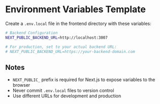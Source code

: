# Environment Variables Template

Create a `.env.local` file in the frontend directory with these variables:

```bash
# Backend Configuration
NEXT_PUBLIC_BACKEND_URL=http://localhost:3007

# For production, set to your actual backend URL:
# NEXT_PUBLIC_BACKEND_URL=https://your-backend-domain.com
```

## Notes

- `NEXT_PUBLIC_` prefix is required for Next.js to expose variables to the browser
- Never commit `.env.local` files to version control
- Use different URLs for development and production
